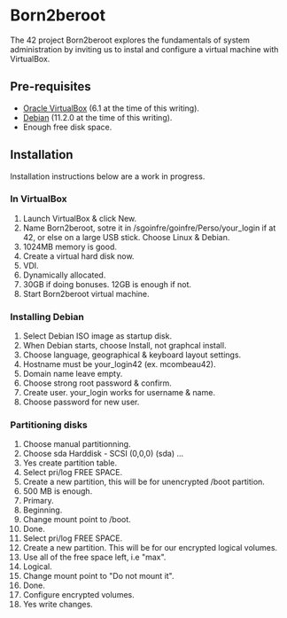# Born2beroot
The 42 project Born2beroot explores the fundamentals of system administration by inviting us to instal and configure a virtual machine with VirtualBox.

## Pre-requisites
* [Oracle VirtualBox](https://www.virtualbox.org/) (6.1 at the time of this writing).
* [Debian](https://cdimage.debian.org/debian-cd/current/amd64/iso-cd/) (11.2.0 at the time of this writing).
* Enough free disk space.

## Installation
Installation instructions below are a work in progress.

### In VirtualBox
1. Launch VirtualBox & click New.
3. Name Born2beroot, sotre it in /sgoinfre/goinfre/Perso/your_login if at 42, or else on a large USB stick. Choose Linux & Debian.
4. 1024MB memory is good.
5. Create a virtual hard disk now.
6. VDI.
7. Dynamically allocated.
8. 30GB if doing bonuses. 12GB is enough if not.
9. Start Born2beroot virtual machine.

### Installing Debian
1. Select Debian ISO image as startup disk.
2. When Debian starts, choose Install, not graphcal install.
3. Choose language, geographical & keyboard layout settings.
4. Hostname must be your_login42 (ex. mcombeau42).
5. Domain name leave empty.
6. Choose strong root password & confirm.
7. Create user. your_login works for username & name.
8. Choose password for new user.

### Partitioning disks
1. Choose manual partitionning.
2. Choose sda Harddisk - SCSI (0,0,0) (sda) ...
3. Yes create partition table.
4. Select pri/log FREE SPACE.
5. Create a new partition, this will be for unencrypted /boot partition.
6. 500 MB is enough.
7. Primary.
8. Beginning.
9. Change mount point to /boot.
10. Done.
11. Select pri/log FREE SPACE.
12. Create a new partition. This will be for our encrypted logical volumes.
13. Use all of the free space left, i.e "max".
14. Logical.
15. Change mount point to "Do not mount it".
16. Done.
17. Configure encrypted volumes.
18. Yes write changes.
